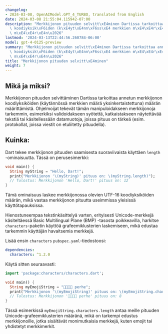 ```yaml
---
changelog:
- 2024-03-08, OpenAIModel.GPT_4_TURBO, translated from English
date: 2024-03-08 21:55:04.115942-07:00
description: "Merkkijonon pituuden selvitt\xE4minen Dartissa tarkoittaa annetun merkkijonon\
  \ koodiyksik\xF6iden (k\xE4yt\xE4nn\xF6ss\xE4 merkkien m\xE4\xE4r\xE4 yksinkertaistettuna)\
  \ m\xE4\xE4r\xE4n\u2026"
lastmod: '2024-03-13T22:44:56.260784-06:00'
model: gpt-4-0125-preview
summary: "Merkkijonon pituuden selvitt\xE4minen Dartissa tarkoittaa annetun merkkijonon\
  \ koodiyksik\xF6iden (k\xE4yt\xE4nn\xF6ss\xE4 merkkien m\xE4\xE4r\xE4 yksinkertaistettuna)\
  \ m\xE4\xE4r\xE4n\u2026"
title: "Merkkijonon pituuden selvitt\xE4minen"
weight: 7
---
```


## Mikä ja miksi?
Merkkijonon pituuden selvittäminen Dartissa tarkoittaa annetun merkkijonon koodiyksiköiden (käytännössä merkkien määrä yksinkertaistettuna) määrän määrittämistä. Ohjelmoijat tekevät tämän manipuloidakseen merkkijonoja tarkemmin, esimerkiksi validoidakseen syötettä, katkaistakseen näytettävää tekstiä tai käsitellessään datamuotoja, joissa pituus on tärkeä (esim. protokollat, joissa viestit on etuliitetty pituudella).

## Kuinka:
Dart tekee merkkijonon pituuden saamisesta suoraviivaista käyttäen `length` -ominaisuutta. Tässä on perusesimerkki:

```dart
void main() {
  String myString = "Hello, Dart!";
  print("Merkkijonon '\(myString)' pituus on: \(myString.length)");
  // Tulostus: Merkkijonon 'Hello, Dart!' pituus on: 12
}
```
Tämä ominaisuus laskee merkkijonossa olevien UTF-16 koodiyksiköiden määrän, mikä vastaa merkkijonon pituutta useimmissa yleisissä käyttötapauksissa.

Hienostuneempaa tekstinkäsittelyä varten, erityisesti Unicode-merkkejä käsiteltäessä Basic Multilingual Plane (BMP) -tasosta poikkeavilla, harkitse `characters`-paketin käyttöä grafeemiklusterien laskemiseen, mikä edustaa tarkemmin käyttäjän havaitsemia merkkejä.

Lisää ensin `characters` `pubspec.yaml`-tiedostoosi:

```yaml
dependencies:
  characters: ^1.2.0
```

Käytä sitten seuraavasti:

```dart
import 'package:characters/characters.dart';

void main() {
  String myEmojiString = "👨‍👩‍👧‍👦 perhe";
  print("Merkkijonon '\(myEmojiString)' pituus on: \(myEmojiString.characters.length)");
  // Tulostus: Merkkijonon '👨‍👩‍👧‍👦 perhe' pituus on: 8
}
```

Tässä esimerkissä `myEmojiString.characters.length` antaa meille pituuden Unicode-grafeemiklusterien määränä, mikä on tarkempi edustus merkkijonoille, jotka sisältävät monimutkaisia merkkejä, kuten emojit tai yhdistetyt merkkimerkit.
